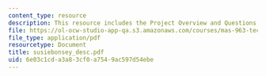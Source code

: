 ```yaml
---
content_type: resource
description: This resource includes the Project Overview and Questions.
file: https://ol-ocw-studio-app-qa.s3.amazonaws.com/courses/mas-963-technological-tools-for-school-reform-fall-2005/6e03c1cda3a83cf0a7549ac597d54ebe_susiebonsey_desc.pdf
file_type: application/pdf
resourcetype: Document
title: susiebonsey_desc.pdf
uid: 6e03c1cd-a3a8-3cf0-a754-9ac597d54ebe
---
```

